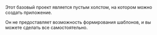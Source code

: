 ﻿Этот базовый проект является пустым холстом, на котором можно создать приложение.

Он не предоставляет возможность формирования шаблонов, и вы можете сделать все самостоятельно.
